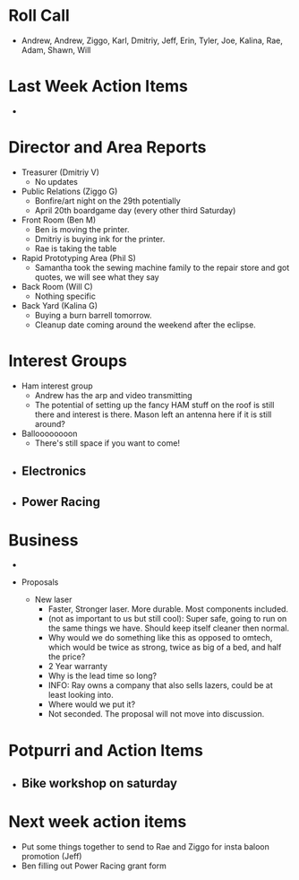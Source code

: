 # Roll Call

- Andrew, Andrew, Ziggo, Karl, Dmitriy, Jeff, Erin, Tyler, Joe, Kalina, Rae, Adam, Shawn, Will


# Last Week Action Items
- 


# Director and Area Reports

- Treasurer (Dmitriy V)
  - No updates
- Public Relations (Ziggo G)
  - Bonfire/art night on the 29th potentially
  - April 20th boardgame day (every other third Saturday)
- Front Room (Ben M)
  - Ben is moving the printer.
  - Dmitriy is buying ink for the printer.
  - Rae is taking the table 
- Rapid Prototyping Area (Phil S)
  - Samantha took the sewing machine family to the repair store and got quotes, we will see what they say
- Back Room (Will C)
  - Nothing specific
- Back Yard (Kalina G)
  - Buying a burn barrell tomorrow.
  - Cleanup date coming around the weekend after the eclipse.

# Interest Groups
- Ham interest group
  - Andrew has the arp and video transmitting
  - The potential of setting up the fancy HAM stuff on the roof is still there and interest is there. Mason left an antenna here if it is still around? 
- Balloooooooon
  - There's still space if you want to come! 
- Electronics
  - 
- Power Racing
  - 

# Business
  - 
  
  - Proposals
    - New laser
         - Faster, Stronger laser. More durable. Most components included.
         - (not as important to us but still cool): Super safe, going to run on the same things we have. Should keep itself cleaner then normal. 
         - Why would we do something like this as opposed to omtech, which would be twice as strong, twice as big of a bed, and half the price? 
         - 2 Year warranty
         - Why is the lead time so long?
         - INFO: Ray owns a company that also sells lazers, could be at least looking into.
         - Where would we put it?
         - Not seconded. The proposal will not move into discussion.
           
# Potpurri and Action Items
  - Bike workshop on saturday
    -   

# Next week action items
  - Put some things together to send to Rae and Ziggo for insta baloon promotion (Jeff)
  - Ben filling out Power Racing grant form
